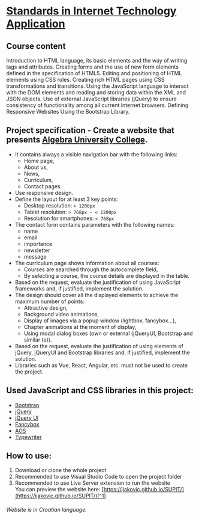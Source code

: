 # [Standards in Internet Technology Application](https://www.algebra.hr/visoko-uciliste/en/studij/undergraduate-professional-program/software-engineering/lecture-plan/standards-in-internet-technology-application/3195)
## Course content
Introduction to HTML language, its basic elements and the way of writing tags and attributes. Creating forms and the use of new form elements defined in the specification of HTML5. Editing and positioning of HTML elements using CSS rules. Creating rich HTML pages using CSS transformations and transitions. Using the JavaScript language to interact with the DOM elements and reading and storing data within the XML and JSON objects. Use of external JavaScript libraries (jQuery) to ensure consistency of functionality among all current Internet browsers. Defining Responsive Websites Using the Bootstrap Library.
## Project specification - Create a website that presents [Algebra University College](https://www.algebra.hr/visoko-uciliste/en/).
- It contains always a visible navigation bar with the following links:
  - Home page,
  - About us,
  - News,
  - Curriculum,
  - Contact pages.
- Use responsive design.
- Define the layout for at least 3 key points:
  - Desktop resolution: `> 1200px`
  - Tablet resolution: `> 768px - < 1200px`
  - Resolution for smartphones: `< 768px`
- The contact form contains parameters with the following names:
  - name
  - email
  - importance
  - newsletter
  - message
- The curriculum page shows information about all courses:
  - Courses are searched through the autocomplete field,
  - By selecting a course, the course details are displayed in the table.
- Based on the request, evaluate the justification of using JavaScript frameworks and, if justified, implement the solution.
- The design should cover all the displayed elements to achieve the maximum number of points:
  - Attractive design,
  - Background video animations,
  - Display of images via a popup window (lightbox, fancybox…),
  - Chapter animations at the moment of display,
  - Using modal dialog boxes (own or external (jQueryUI, Bootstrap and similar to)).
- Based on the request, evaluate the justification of using elements of jQuery, jQueryUI and Bootstrap libraries and, if justified, implement the solution.
- Libraries such as Vue, React, Angular, etc. must not be used to create the project.
## Used JavaScript and CSS libraries in this project:
- [Bootstrap](https://getbootstrap.com/)
- [jQuery](https://jquery.com/)
- [jQuery UI](https://jqueryui.com/)
- [Fancybox](https://fancyapps.com/docs/ui/fancybox/)
- [AOS](https://michalsnik.github.io/aos/)
- [Typewriter](https://safi.me.uk/typewriterjs/)
## How to use:
1.  Download or clone the whole project
2.  Recommended to use Visual Studio Code to open the project folder
3.  Recommended to use Live Server extension to run the website<br>
You can preview the website here: [https://ijakovic.github.io/SUPIT/](https://ijakovic.github.io/SUPIT/)[^1]
###### *Website is in Croatian language.*
[^1]: Github pages runs the website on https and API link i'm using is http (required by project specification) so the Curriculum page (cro. Nastavni plan) input autocomplete field and Contact (cro. Kontakt) modal form won't be able to communicate with the API. Use VS Code and Live Server to run the project on http.
